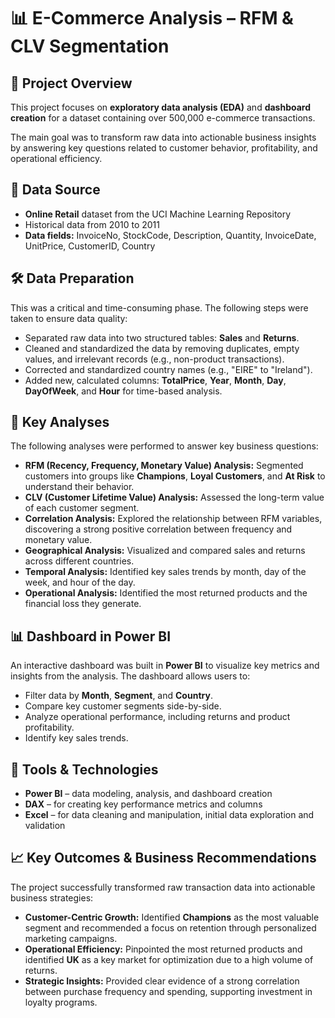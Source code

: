 # 📊 E-Commerce Analysis – RFM & CLV Segmentation

## 📌 Project Overview

This project focuses on **exploratory data analysis (EDA)** and **dashboard creation** for a dataset containing over 500,000 e-commerce transactions.

The main goal was to transform raw data into actionable business insights by answering key questions related to customer behavior, profitability, and operational efficiency.

## 📂 Data Source

* **Online Retail** dataset from the UCI Machine Learning Repository
* Historical data from 2010 to 2011
* **Data fields:** InvoiceNo, StockCode, Description, Quantity, InvoiceDate, UnitPrice, CustomerID, Country

## 🛠️ Data Preparation

This was a critical and time-consuming phase. The following steps were taken to ensure data quality:
* Separated raw data into two structured tables: **Sales** and **Returns**.
* Cleaned and standardized the data by removing duplicates, empty values, and irrelevant records (e.g., non-product transactions).
* Corrected and standardized country names (e.g., "EIRE" to "Ireland").
* Added new, calculated columns: **TotalPrice**, **Year**, **Month**, **Day**, **DayOfWeek**, and **Hour** for time-based analysis.

## 🔎 Key Analyses

The following analyses were performed to answer key business questions:
* **RFM (Recency, Frequency, Monetary Value) Analysis:** Segmented customers into groups like **Champions**, **Loyal Customers**, and **At Risk** to understand their behavior.
* **CLV (Customer Lifetime Value) Analysis:** Assessed the long-term value of each customer segment.
* **Correlation Analysis:** Explored the relationship between RFM variables, discovering a strong positive correlation between frequency and monetary value.
* **Geographical Analysis:** Visualized and compared sales and returns across different countries.
* **Temporal Analysis:** Identified key sales trends by month, day of the week, and hour of the day.
* **Operational Analysis:** Identified the most returned products and the financial loss they generate.

## 📊 Dashboard in Power BI

An interactive dashboard was built in **Power BI** to visualize key metrics and insights from the analysis. The dashboard allows users to:
* Filter data by **Month**, **Segment**, and **Country**.
* Compare key customer segments side-by-side.
* Analyze operational performance, including returns and product profitability.
* Identify key sales trends.

## 🚀 Tools & Technologies

* **Power BI** – data modeling, analysis, and dashboard creation
* **DAX** – for creating key performance metrics and columns
* **Excel** – for data cleaning and manipulation, initial data exploration and validation

## 📈 Key Outcomes & Business Recommendations

The project successfully transformed raw transaction data into actionable business strategies:
* **Customer-Centric Growth:** Identified **Champions** as the most valuable segment and recommended a focus on retention through personalized marketing campaigns.
* **Operational Efficiency:** Pinpointed the most returned products and identified **UK** as a key market for optimization due to a high volume of returns.
* **Strategic Insights:** Provided clear evidence of a strong correlation between purchase frequency and spending, supporting investment in loyalty programs.
